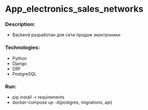# App_electronics_sales_networks

### Description:
- Backend разработан для сети продаж экектроники

### Technologies:
- Python
- Django
- DRF
- PostgreSQL

### Run:
- pip install -r requirements
- docker-compose up -d(postgres, migrations, api)
